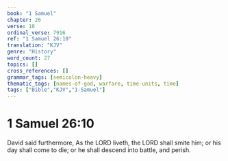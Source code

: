 ```yaml
---
book: "1 Samuel"
chapter: 26
verse: 10
ordinal_verse: 7916
ref: "1 Samuel 26:10"
translation: "KJV"
genre: "History"
word_count: 27
topics: []
cross_references: []
grammar_tags: [semicolon-heavy]
thematic_tags: [names-of-god, warfare, time-units, time]
tags: ["Bible","KJV","1-Samuel"]
---
```


# 1 Samuel 26:10

David said furthermore, As the LORD liveth, the LORD shall smite him; or his day shall come to die; or he shall descend into battle, and perish.

